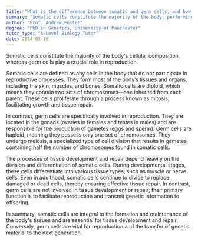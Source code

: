 ```yaml
---
title: "What is the difference between somatic and germ cells, and how do they relate to tissue development and repair?"
summary: "Somatic cells constitute the majority of the body, performing various functions, while germ cells are specialized for reproduction, playing a crucial role in passing genetic information to the next generation."
author: "Prof. Andrew Foster"
degree: "PhD in Genetics, University of Manchester"
tutor_type: "A-Level Biology Tutor"
date: 2024-03-16
---
```


Somatic cells constitute the majority of the body's cellular composition, whereas germ cells play a crucial role in reproduction.

Somatic cells are defined as any cells in the body that do not participate in reproductive processes. They form most of the body’s tissues and organs, including the skin, muscles, and bones. Somatic cells are diploid, which means they contain two sets of chromosomes—one inherited from each parent. These cells proliferate through a process known as mitosis, facilitating growth and tissue repair.

In contrast, germ cells are specifically involved in reproduction. They are located in the gonads (ovaries in females and testes in males) and are responsible for the production of gametes (eggs and sperm). Germ cells are haploid, meaning they possess only one set of chromosomes. They undergo meiosis, a specialized type of cell division that results in gametes containing half the number of chromosomes found in somatic cells.

The processes of tissue development and repair depend heavily on the division and differentiation of somatic cells. During developmental stages, these cells differentiate into various tissue types, such as muscle or nerve cells. Even in adulthood, somatic cells continue to divide to replace damaged or dead cells, thereby ensuring effective tissue repair. In contrast, germ cells are not involved in tissue development or repair; their primary function is to facilitate reproduction and transmit genetic information to offspring.

In summary, somatic cells are integral to the formation and maintenance of the body's tissues and are essential for tissue development and repair. Conversely, germ cells are vital for reproduction and the transfer of genetic material to the next generation.
    